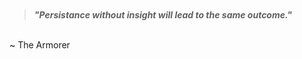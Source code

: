 <br/>
<br/>
<br/>
<br/>

> ***"Persistance without insight will lead to the same outcome."***
<br/>
~ The Armorer

<br/>
<br/>
<br/>
<br/>
